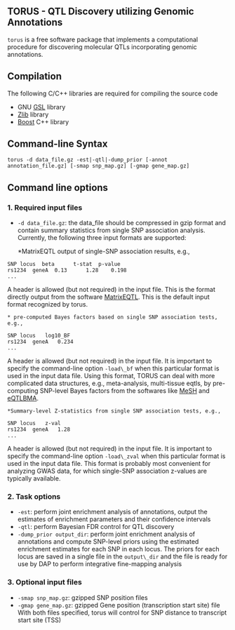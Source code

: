 ## TORUS - QTL Discovery utilizing Genomic Annotations 


``torus`` is a free software package that implements a computational procedure for discovering molecular QTLs incorporating genomic annotations. 


## Compilation

The following C/C++ libraries are required for compiling the source code

* GNU [GSL](http://www.gnu.org/software/gsl/) library
* [Zlib](http://zlib.net/) library
* [Boost](http://www.boost.org/) C++ library


## Command-line Syntax 

``torus -d data_file.gz -est|-qtl|-dump_prior [-annot annotation_file.gz] [-smap snp_map.gz] [-gmap gene_map.gz]``  

## Command line options

### 1. Required input files

* ``-d data_file.gz``: the data_file should be compressed in gzip format and  contain summary statistics from single SNP association analysis. Currently, the following three input formats are supported:

    *MatrixEQTL output of single-SNP association results, e.g., 
```
SNP	locus  beta	     t-stat	 p-value
rs1234	geneA  0.13	     1.28	 0.198    
...
```
A header is allowed (but not required) in the input file. This is the format directly output from the software [MatrixEQTL](http://www.bios.unc.edu/research/genomic_software/Matrix_eQTL/). This is the default input format recognized by torus.

    * pre-computed Bayes factors based on single SNP association tests, e.g.,
```
SNP	locus	log10_BF
rs1234	geneA	0.234 
...
``` 
A header is allowed (but not required) in the input file. It is important to specify the command-line option ``-load\_bf`` when this particular format is used in the input data file.
Using this  format, TORUS can deal with more complicated data structures, e.g., meta-analysis, multi-tissue eqtls, by pre-computing SNP-level Bayes factors from the softwares like [MeSH](https://github.com/xqwen/mesh) and [eQTLBMA](https://github.com/timflutre/eqtlbma). 
    
    *Summary-level Z-statistics from single SNP association tests, e.g.,
```
SNP	locus	z-val
rs1234	geneA	1.28
...
```
A header is allowed (but not required) in the input file. It is	important to specify the command-line option ``-load\_zval`` when this particular format is used in the input data file. This format is probably most convenient for analyzing GWAS data, for which single-SNP association z-values are typically available.



### 2. Task options


* ``-est``: perform joint enrichment analysis of annotations, output the estimates of enrichment parameters and their confidence intervals
* ``-qtl``: perform Bayesian FDR control for QTL discovery
* ``-dump_prior output_dir``: perform joint enrichment analysis of annotations and compute SNP-level priors using the estimated enrichment estimates for each SNP in each locus. The priors for each locus are saved in a single file in the ``output\_dir`` and the file is ready for use by DAP to perform integrative fine-mapping analysis



### 3. Optional input files

* ``-smap snp_map.gz``: gzipped SNP position files
* ``-gmap gene_map.gz``: gzipped Gene position (transcription start site) file
With both files specified, torus will control for SNP distance to transcript start site (TSS)





